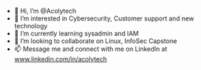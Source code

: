 - 👋 Hi, I’m @Acolytech
- 👀 I’m interested in Cybersecurity, Customer support and new technology
- 🌱 I’m currently learning sysadmin and IAM
- 💞️ I’m looking to collaborate on Linux, InfoSec Capstone
- 📫 Message me and connect with me on LinkedIn at www.linkedin.com/in/acolytech

<!---
Acolytech/Acolytech is a ✨ special ✨ repository because its `README.md` (this file) appears on your GitHub profile.
You can click the Preview link to take a look at your changes.
--->
